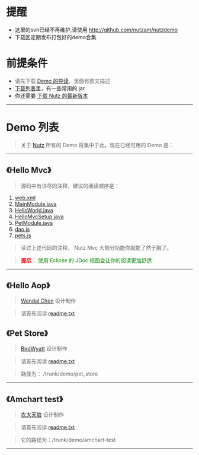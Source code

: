 # 提醒 #
  * 这里的svn已经不再维护,请使用 http://github.com/nutzam/nutzdemo
  * 下载区定期发布打包好的demo合集

# 前提条件 #
  * <font color='#666'>请先下载 <a href='http://code.google.com/p/nutzdemo/downloads/detail?name=demo_guide_100517.rar'>Demo 的导读</a>，里面有图文描述</font>
  * [下载列表](http://code.google.com/p/nutzdemo/downloads/list)里，有一些常用的 jar
  * 你还需要 [下载 Nutz 的最新版本](http://code.google.com/p/nutz/downloads/list)

---

# Demo 列表 #
> 关于 [Nutz](http://nutz.googlecode.com) 所有的 Demo 将集中于此。现在已经可用的 Demo 是：

---

## 《Hello Mvc》 ##
> 源码中有详尽的注释，建议的阅读顺序是：
  1. [web.xml](http://code.google.com/p/nutzdemo/source/browse/trunk/demo/hello_mvc/ROOT/WEB-INF/web.xml)
  1. [MainModule.java](http://code.google.com/p/nutzdemo/source/browse/trunk/demo/hello_mvc/src/nutz/demo/mvc/MainModule.java)
  1. [HelloWorld.java](http://code.google.com/p/nutzdemo/source/browse/trunk/demo/hello_mvc/src/nutz/demo/mvc/helloworld/HelloWorld.java)
  1. [HelloMvcSetup.java](http://code.google.com/p/nutzdemo/source/browse/trunk/demo/hello_mvc/src/nutz/demo/mvc/HelloMvcSetup.java)
  1. [PetModule.java](http://code.google.com/p/nutzdemo/source/browse/trunk/demo/hello_mvc/src/nutz/demo/mvc/pet/PetModule.java)
  1. [dao.js](http://code.google.com/p/nutzdemo/source/browse/trunk/demo/hello_mvc/properties/ioc/dao.js)
  1. [pets.js](http://code.google.com/p/nutzdemo/source/browse/trunk/demo/hello_mvc/properties/ioc/pets.js)

> 读过上述代码的注释， Nutz.Mvc  大部分功能你就能了然于胸了。

> <font color='red'><b>提示：</b></font> <font color='#080'>使用 Eclipse 的 JDoc 视图会让你的阅读更加舒适</font>

---

## 《Hello Aop》 ##
> [Wendal Chen](http://wendal.javaeye.com) 设计制作

> 请首先阅读 [readme.txt](http://code.google.com/p/nutzdemo/source/browse/trunk/demo/aop3cases/readme.txt)
## 《Pet Store》 ##
> [BirdWyatt](http://birdwindy.javaeye.com) 设计制作

> 请首先阅读 [readme.txt](http://code.google.com/p/nutzdemo/source/browse/trunk/demo/pet_store/readme.txt)

> 路径为： /trunk/demo/pet\_store

---

## 《Amchart test》 ##
> [农大天狼](http://yinxvxv.javaeye.com) 设计制作

> 请首先阅读 [readme.txt](http://code.google.com/p/nutzdemo/source/browse/trunk/demo/amchart-test/readme.txt)

> 它的路径为：/trunk/demo/amchart-test

---
